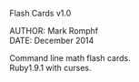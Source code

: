 Flash Cards v1.0

AUTHOR: Mark Romphf  
DATE: December 2014

Command line math flash cards.  
Ruby1.9.1 with curses.
